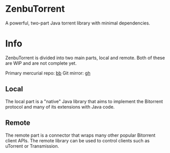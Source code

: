 ZenbuTorrent
=============
A powerful, two-part Java torrent library with minimal dependencies.

Info
============
ZenbuTorrent is divided into two main parts, local and remote. Both of these are WIP and are not complete yet.

Primary mercurial repo: [bb](https://bitbucket.org/Ippytraxx/zenbutorrent/overview)
Git mirror: [gh](https://github.com/Ippytraxx/ZenbuTorrent)

Local
------------
The local part is a "native" Java library that aims to implement the Bitorrent protocol and many of its extensions with Java code.

Remote
------------
The remote part is a connector that wraps many other popular Bitorrent client APIs. The remote library can be used to control clients such
as uTorrent or Transmission.
